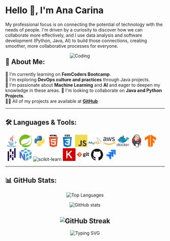 # Hello 👋, I'm Ana Carina

My professional focus is on connecting the potential of technology with the needs of people. I'm driven by a curiosity to discover how we can collaborate more effectively, and I use data analysis and software development (Python, Java, AI) to build those connections, creating smoother, more collaborative processes for everyone.

<img align="right" alt="Coding" width="300" src="https://media.giphy.com/media/v1.Y2lkPWVjZjA1ZTQ3dDEwMHA5NDZhMHVvNzVmdzNhcWtvb285dmxhY2o4dnJnZ2ZtMXUyeCZlcD12MV9naWZzX3NlYXJjaCZjdD1n/3o6ZsVLQTBtpTQ7bZC/giphy.gif">


## 🚀 About Me:


🌱 I'm currently learning on **FemCoders Bootcamp**.  
🌱 I'm exploring **DevOps culture and practices** through Java projects.  
🌱 I'm passionate about **Machine Learning** and **AI** and eager to deepen my knowledge in these areas.
👯 I'm looking to collaborate on **Java and Python Projects**.  
👨‍💻 All of my projects are available at **[GitHub](https://github.com/acpp2510)**  



---

## 🛠️ Languages & Tools:

<p align="left">
<img src="https://raw.githubusercontent.com/devicons/devicon/master/icons/java/java-original.svg" alt="java" width="40" height="40"/>
<img src="https://raw.githubusercontent.com/devicons/devicon/master/icons/spring/spring-original.svg" alt="spring" width="40" height="40"/>
<img src="https://raw.githubusercontent.com/devicons/devicon/master/icons/python/python-original.svg" alt="python" width="40" height="40"/>
<img src="https://raw.githubusercontent.com/devicons/devicon/master/icons/html5/html5-original-wordmark.svg" alt="html5" width="40" height="40"/>
<img src="https://raw.githubusercontent.com/devicons/devicon/master/icons/css3/css3-original-wordmark.svg" alt="css3" width="40" height="40"/>
<img src="https://raw.githubusercontent.com/devicons/devicon/master/icons/javascript/javascript-original.svg" alt="javascript" width="40" height="40"/>
<img src="https://raw.githubusercontent.com/devicons/devicon/master/icons/mysql/mysql-original-wordmark.svg" alt="mysql" width="40" height="40"/>
<img src="https://raw.githubusercontent.com/devicons/devicon/master/icons/amazonwebservices/amazonwebservices-original-wordmark.svg" alt="aws" width="40" height="40"/>
<img src="https://raw.githubusercontent.com/devicons/devicon/master/icons/docker/docker-original-wordmark.svg" alt="docker" width="40" height="40"/>
<img src="https://raw.githubusercontent.com/devicons/devicon/master/icons/jenkins/jenkins-original.svg" alt="jenkins" width="40" height="40"/>
<img src="https://raw.githubusercontent.com/devicons/devicon/master/icons/tensorflow/tensorflow-original.svg" alt="tensorflow" width="40" height="40"/>
<img src="https://raw.githubusercontent.com/devicons/devicon/master/icons/pandas/pandas-original.svg" alt="pandas" width="40" height="40"/>
<img src="https://raw.githubusercontent.com/devicons/devicon/master/icons/numpy/numpy-original.svg" alt="numpy" width="40" height="40"/>
<img src="https://upload.wikimedia.org/wikipedia/commons/0/05/Scikit_learn_logo_small.svg" alt="scikit-learn" width="40" height="40"/>
<img src="https://raw.githubusercontent.com/devicons/devicon/master/icons/keras/keras-original.svg" alt="keras" width="40" height="40"/>
<img src="https://raw.githubusercontent.com/devicons/devicon/master/icons/git/git-original-wordmark.svg" alt="git" width="40" height="40"/>
<img src="https://raw.githubusercontent.com/devicons/devicon/master/icons/github/github-original.svg" alt="github" width="40" height="40"/>
<img src="https://raw.githubusercontent.com/devicons/devicon/master/icons/jira/jira-original.svg" alt="jira" width="40" height="40"/>
</p>



<p align="left">

</p>

<p align="left">

</p>

<p align="left">

</p>

<p align="left">


</p>

---

## 📊 GitHub Stats:

<div align="center">

![Top Languages](https://github-readme-stats.vercel.app/api/top-langs/?username=acpp2510&layout=compact&theme=radical)

</div>

<div align="center">
  
![GitHub stats](https://github-readme-stats.vercel.app/api?username=acpp2510&show_icons=true&theme=radical&hide_border=true&count_private=true)

</div>

<div align="center">

![GitHub Streak](https://github-readme-streak-stats.herokuapp.com/?user=acpp2510&theme=radical)
---

<div align="center">

![Typing SVG](https://readme-typing-svg.herokuapp.com?font=Fira+Code&pause=1000&color=F75C7E&width=435&lines=Junior+Backend+Developer;DevOps;Machine+Learning+Enthusiast;Always+learning+new+things+✨)

</div>
